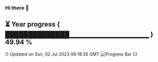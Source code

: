 ### Hi there 👋
⏳ Year progress { ██████████████▁▁▁▁▁▁▁▁▁▁▁▁▁▁▁▁ } 49.94 %
---
⏰ Updated on Sun, 02 Jul 2023 06:18:35 GMT
![Progress Bar CI](https://github.com/liununu/liununu/workflows/Progress%20Bar%20CI/badge.svg)
